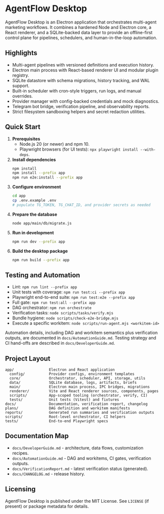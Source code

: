 # AgentFlow Desktop

AgentFlow Desktop is an Electron application that orchestrates multi-agent marketing workflows. It combines a hardened Node and Electron core, a React renderer, and a SQLite-backed data layer to provide an offline-first control plane for pipelines, schedulers, and human-in-the-loop automation.

## Highlights
- Multi-agent pipelines with versioned definitions and execution history.
- Electron main process with React-based renderer UI and modular plugin registry.
- SQLite datastore with schema migrations, history tracking, and WAL support.
- Built-in scheduler with cron-style triggers, run logs, and manual overrides.
- Provider manager with config-backed credentials and mock diagnostics.
- Telegram bot bridge, verification pipeline, and observability reports.
- Strict filesystem sandboxing helpers and secret redaction utilities.

## Quick Start
1. **Prerequisites**
   - Node.js 20 (or newer) and npm 10.
   - Playwright browsers (for UI tests): `npx playwright install --with-deps`.
2. **Install dependencies**
   ```bash
   npm install
   npm install --prefix app
   npm run e2e:install --prefix app
   ```
3. **Configure environment**
   ```bash
   cd app
   cp .env.example .env
   # populate TG_TOKEN, TG_CHAT_ID, and provider secrets as needed
   ```
4. **Prepare the database**
   ```bash
   node app/main/db/migrate.js
   ```
5. **Run in development**
   ```bash
   npm run dev --prefix app
   ```
6. **Build the desktop package**
   ```bash
   npm run build --prefix app
   ```

## Testing and Automation
- Lint: `npm run lint --prefix app`
- Unit tests with coverage: `npm run test:ci --prefix app`
- Playwright end-to-end suite: `npm run test:e2e --prefix app`
- Full gate: `npm run test:all --prefix app`
- DAG orchestrator: `npm run orchestrate`
- Verification tasks: `node scripts/tasks/verify.mjs`
- Bundle hygiene: `node scripts/check-e2e-bridge.mjs`
- Execute a specific workitem: `node scripts/run-agent.mjs <workitem-id>`

Automation details, including DAG and workitem semantics plus verification outputs, are documented in `docs/AutomationGuide.md`. Testing strategy and CI hand-offs are described in `docs/DeveloperGuide.md`.

## Project Layout
```
app/                Electron and React application
  config/           Provider configs, environment templates
  core/             Orchestrator, scheduler, API, storage, utils
  data/             SQLite database, logs, artifacts, briefs
  main/             Electron main process, IPC bridges, migrations
  renderer/         Vite and React renderer sources, components, pages
  scripts/          App-scoped tooling (orchestrator, verify, CI)
  tests/            Unit tests (Vitest) and fixtures
docs/               Documentation, verification report, changelog
plans/              DAG definition and workitem manifests
reports/            Generated run summaries and verification outputs
scripts/            Root-level orchestrator, CI helpers
tests/              End-to-end Playwright specs
```

## Documentation Map
- `docs/DeveloperGuide.md` - architecture, data flows, customization recipes.
- `docs/AutomationGuide.md` - DAG and workitems, CI gates, verification outputs.
- `docs/VerificationReport.md` - latest verification status (generated).
- `docs/CHANGELOG.md` - release history.

## Licensing
AgentFlow Desktop is published under the MIT License. See `LICENSE` (if present) or package metadata for details.

